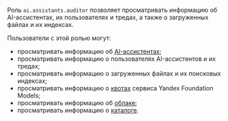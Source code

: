 Роль `ai.assistants.auditor` позволяет просматривать информацию об AI-ассистентах, их пользователях и тредах, а также о загруженных файлах и их индексах.

Пользователи с этой ролью могут:
* просматривать информацию об [AI-ассистентах](../../../foundation-models/concepts/assistant/index.md);
* просматривать информацию о пользователях AI-ассистентов и их тредах;
* просматривать информацию о загруженных файлах и их поисковых индексах;
* просматривать информацию о [квотах](../../../foundation-models/concepts/limits.md#yandexgpt-quotas) сервиса Yandex Foundation Models;
* просматривать информацию об [облаке](../../../resource-manager/concepts/resources-hierarchy.md#cloud);
* просматривать информацию о [каталоге](../../../resource-manager/concepts/resources-hierarchy.md#folder).